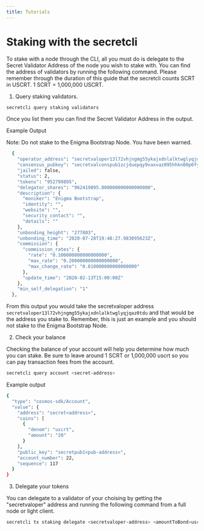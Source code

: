 ```yaml
---
title: Tutorials
---
```


# Staking with the secretcli

To stake with a node through the CLI, all you must do is delegate to the Secret Validator Address of the node you wish to stake with. You can find the address of validators by running the following command. Please remember through the duration of this guide that the secretcli counts SCRT in USCRT. 1 SCRT = 1,000,000 USCRT.

1. Query staking validators.
```bash
secretcli query staking validators
```

Once you list them you can find the Secret Validator Address in the output.

Example Output

Note: Do not stake to the Enigma Bootstrap Node. You have been warned.
```bash
  {
    "operator_address": "secretvaloper13l72vhjngmg55ykajxdnlalktwglyqjqaz0tdu",
    "consensus_pubkey": "secretvalconspub1zcjduepqy9vaxvaz095hhkn00p0fysx5ry0jer3zhy0v43qd4tvxyayl6dpqq73rxv",
    "jailed": false,
    "status": 2,
    "tokens": "952799895",
    "delegator_shares": "962419895.000000000000000000",
    "description": {
      "moniker": "Enigma Bootstrap",
      "identity": "",
      "website": "",
      "security_contact": "",
      "details": ""
    },
    "unbonding_height": "277803",
    "unbonding_time": "2020-07-28T19:48:27.983095623Z",
    "commission": {
      "commission_rates": {
        "rate": "0.100000000000000000",
        "max_rate": "0.200000000000000000",
        "max_change_rate": "0.010000000000000000"
      },
      "update_time": "2020-02-13T15:00:00Z"
    },
    "min_self_delegation": "1"
  },
```

From this output you would take the secretvaloper address `secretvaloper13l72vhjngmg55ykajxdnlalktwglyqjqaz0tdu` and that would be the address you stake to. Remember, this is just an example and you should not stake to the Enigma Bootstrap Node.

2. Check your balance

Checking the balance of your account will help you determine how much you can stake. Be sure to leave around 1 SCRT or 1,000,000 uscrt so you can pay transaction fees from the account.

```bash
secretcli query account <secret-address>
```

Example output
```bash
{
  "type": "cosmos-sdk/Account",
  "value": {
    "address": "secret<address>",
    "coins": [
      {
        "denom": "uscrt",
        "amount": "20"
      }
    ],
    "public_key": "secretpub1<pub-address>",
    "account_number": 22,
    "sequence": 117
  }
}
```


3. Delegate your tokens

You can delegate to a validator of your choising by getting the "secretvaloper" address and running the following command from a full node or light client.

```bash
secretcli tx staking delegate <secretvaloper-address> <amountToBond>uscrt --from <delegator-Key-Name>  --gas auto
```
